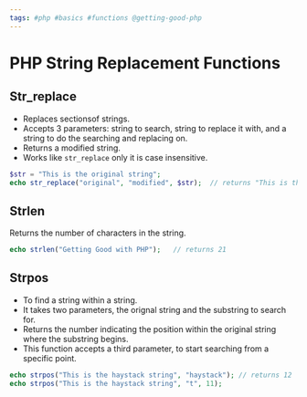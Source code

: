 ```yaml
---
tags: #php #basics #functions @getting-good-php
---
```


# PHP String Replacement Functions

## Str_replace
- Replaces sectionsof strings.
- Accepts 3 parameters: string to search, string to replace it with, and a string to do the searching and replacing on.
- Returns a modified string.
- Works like `str_replace` only it is case insensitive.

```php
$str = "This is the original string";
echo str_replace("original", "modified", $str);  // returns "This is the modified string"
```

## Strlen
Returns the number of characters in the string.

```php
echo strlen("Getting Good with PHP");   // returns 21
```

## Strpos
- To find a string within a string.
- It takes two parameters, the orignal string and the substring to search for.
- Returns the number indicating the position within the original string where the substring begins.
- This function accepts a third parameter, to start searching from a specific point.

```php
echo strpos("This is the haystack string", "haystack"); // returns 12
echo strpos("This is the haystack string", "t", 11);
```